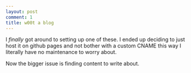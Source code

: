 ```yaml
---
layout: post
comment: 1
title: w00t a blog
---
```


I _finally_ got around to setting up one of these. I ended up deciding to just host it on github pages and not bother with a custom CNAME this way I literally have no maintenance to worry about.

Now the bigger issue is finding content to write about.

